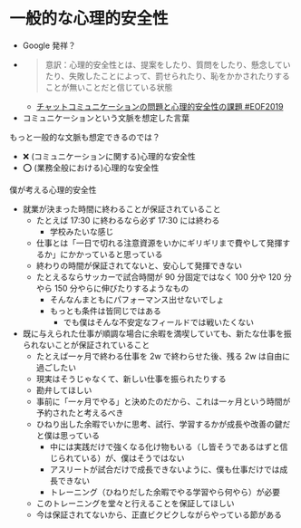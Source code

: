 # 一般的な心理的安全性
- Google 発祥？
- > 意訳：心理的安全性とは、提案をしたり、質問をしたり、懸念していたり、失敗したことによって、罰せられたり、恥をかかされたりすることが無いことだと信じている状態
  - [チャットコミュニケーションの問題と心理的安全性の課題 #EOF2019](https://www.slideshare.net/TokorotenNakayama/eof2019)
- コミュニケーションという文脈を想定した言葉

もっと一般的な文脈も想定できるのでは？

- :x: (コミュニケーションに関する)心理的な安全性
- :o: (業務全般における)心理的な安全性

僕が考える心理的安全性

- 就業が決まった時間に終わることが保証されていること
  - たとえば 17:30 に終わるなら必ず 17:30 には終わる
    - 学校みたいな感じ
  - 仕事とは「一日で切れる注意資源をいかにギリギリまで費やして発揮するか」にかかっていると思っている
  - 終わりの時間が保証されてないと、安心して発揮できない
  - たとえるならサッカーで試合時間が 90 分固定ではなく 100 分や 120 分やら 150 分やらに伸びたりするようなもの
    - そんなんまともにパフォーマンス出せないでしょ
    - もっとも条件は皆同じではある
      - でも僕はそんな不安定なフィールドでは戦いたくない
- 既に与えられた仕事が順調な場合に余暇を満喫していても、新たな仕事を振られないことが保証されていること
  - たとえば一ヶ月で終わる仕事を 2w で終わらせた後、残る 2w は自由に過ごしたい
  - 現実はそうじゃなくて、新しい仕事を振られたりする
  - 勘弁してほしい
  - 事前に「一ヶ月でやる」と決めたのだから、これは一ヶ月という時間が予約されたと考えるべき
  - ひねり出した余暇でいかに思考、試行、学習するかが成長や改善の鍵だと僕は思っている
    - 中には実践だけで強くなる化け物もいる（し皆そうであるはずと信じられている）が、僕はそうではない
    - アスリートが試合だけで成長できないように、僕も仕事だけでは成長できない
    - トレーニング（ひねりだした余暇でやる学習やら何やら）が必要
  - このトレーニングを堂々と行えることを保証してほしい
  - 今は保証されてないから、正直ビクビクしながらやっている節がある
